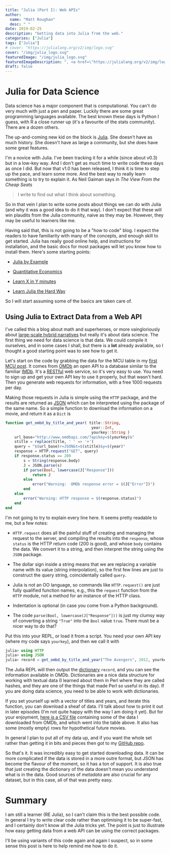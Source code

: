 ```yaml
---
title: "Julia (Part I): Web APIs"
author:
  name: "Matt Roughan"
  desc: " " 
date: 2019-02-25
description: "Getting data into Julia from the web."
categories: ["Julia"]
tags: ["Julia"]
# cover: "https://julialang.org/v2/img/logo.svg" 
cover: "/img/julia_logo.svg" 
featuredImage: "/img/julia_logo.svg" 
featuredImageDescription: ", <a href=\"https://julialang.org/v2/img/logo.svg\">the Julia programming language.</a>"
draft: false 
---
```


# Julia for Data Science

Data science has a major component that is computational. You can't do
very much with just a pen and paper. Luckily there are some great
programming languages available. The best known these days is Python I
guess, with R a close runner up (it's a favourite of the stats
community). There are a dozen others. 

The up-and-coming new kid on the block is [Julia](https://julialang.org/). She doesn't have as
much history. She doesn't have as large a community, but she does have
some great features.

I'm a novice with Julia. I've been tracking it for a while (since
about v0.3) but in a low-key way. And I don't get as much time to
write code these days as once I did. But now that v1.0 has been
released, I think it is time to step up the pace, and learn some
more. And the best way to really learn something is to try to explain
it. As Neil Gaiman says in *The View From the Cheap Seats*

> I write to find out what I think about something.

So in that vein I plan to write some posts about things we can do with
Julia (and why it was a good idea to do it that way). I don't expect
that these will win plaudits from the Julia community, naive as they
may be. However, they may be useful to learners like me.

Having said that, this is not going to be a "how to code" blog. I
expect the readers to have familiarity with many of the concepts, and
enough skill to get started. Julia has really good online help, and
instructions for installation, and the basic docs for most packages
will let you know how to install them. Here's some starting points:

+ [Julia by Example](https://juliabyexample.helpmanual.io/)

+ [Quantitative Economics](https://lectures.quantecon.org/jl/)

+ [Learn X in Y minutes](https://learnxinyminutes.com/docs/julia/)

+ [Learn Julia the Hard Way](https://github.com/chrisvoncsefalvay/learn-julia-the-hard-way)

So I will start assuming some of the basics are taken care of.


## Using Julia to Extract Data from a Web API

I've called this a blog about math and superheroes, or more
vaingloriously about [large-scale hybrid narratives](/posts/description/) but
really it's about data science. The first thing we need for data
science is that data. We could compile it ourselves, and in some cases
I shall, but there is a **lot** already available, so I thought a good
starting point was to see how to get it. 

Let's start on the code by grabbing the data for the MCU table in my
[first MCU post](/posts/post_mcu1/). It comes from
[OMDb](http://www.omdbapi.com/) an open API to a database similar to
the familiar [IMDb](https://www.imdb.com/). It's a
[RESTful](https://searchmicroservices.techtarget.com/definition/RESTful-API)
web service, so it's very easy to use. You need to sign up and get
your own API key to use it properly, but that wasn't hard. Then you 
generate web requests for information, with a free 1000 requests per
day.

Making those requests in Julia is simple using the `HTTP` package, and
the results are returned as [JSON](https://www.json.org/) which can be
interpreted using the package of the same name. So a simple function
to download the information on a movie, and return it as a `Dict` is 

```julia
function get_ombd_by_title_and_year( title::String, 
                                      year::Int, 
                                      yourkey::String )
    url_base="http://www.omdbapi.com/?apikey=$(yourkey)&"
    stitle = replace(title, ' ' => '+')
    query = "$(url_base)r=JSON&t=$(stitle)&y=$(year)"
    response = HTTP.request("GET", query)
    if response.status == 200
        s = String(response.body)
        J = JSON.parse(s)
        if parse(Bool, lowercase(J["Response"]))
            return J
        else
            error("Warning:  OMDb response error = $(J["Error"])")
        end
    else
        error("Warning: HTTP response = $(response.status)")
    end
end
```
I'm not going to try to explain every line here. It seems pretty
readable  to me, but a few notes:

+ `HTTP.request` does all the painful stuff of creating and managing 
  the request to the server, and compiling the results into the
  `response`, whose `status` is the HTTP return code (200 is good),
  and whose `body` contains the data. We convert it to a string, and
  then interpret the string using the `JSON` package.

+ The dollar sign inside a string means that we are replacing a
  variable name with its value (string interpolation), so the first
  few lines are just to construct the query string, coincidentally
  called `query`. 
  
+ Julia is not an OO language, so commands like `HTTP.request()` are
  just fully qualified function names, e.g., this the `request` function
  from the `HTTP` module, not a method for an instance of the HTTP
  class. 
  
+ Indentation is optional (in case you come from a Python
  background). 
  
+ The code `parse(Bool, lowercase(J["Response"]))` is just my clumsy
  way of converting a string `"True"` into the `Bool` value
  `true`. There must be a nicer way to do that?

Put this into your REPL, or load it from a script. You need your own
API key (where my code says `yourkey`), and then we 
call it with
```julia
julia> using HTTP
julia> using JSON
julia> record = get_ombd_by_title_and_year("The Avengers", 2012, yourkey)
```

The Julia REPL will then output the
[dictionary](https://en.wikibooks.org/wiki/Introducing_Julia/Dictionaries_and_sets)
`record`, and you can see the information available in
OMDb. Dictionaries are a nice data structure for working with textual
data (I learned about them in Perl where they are called hashes, and
they are one of the things that made Perl so useful in its day). If
you are doing data science, you need to be able to work with
dictionaries. 

If you set yourself up with a vector of titles and years, and iterate
this function, you can download a sheaf of data. I'll talk about how
to print it out in later episodes (I'm not quite happy with the way I
am doing it yet). But for your enjoyment,
[here is a CSV file](../../csv/imdb_data.csv) containing some of the data I
downloaded from OMDb, and which went into the table above. It also has
some (mostly empty) rows for hypothetical future movies. 

In general I plan to put all of my data up, and if you want the whole
set rather than getting it in bits and pieces then got to my
[GitHub repo](https://github.com/mroughan/AlephZeroHeroesData).

So that's it. It was incredibly easy to get started downloading
data. It can be more complicated if the data is stored in a more outre
format, but JSON has become the flavour of the moment, so it has a ton
of support. It is also true that just creating the dictionary of the
data doesn't mean you understand what is in the data. Good sources of
*metadata* are also crucial for any dataset, but in this case, all of
that was pretty easy.

# Summary

I am still a learner (RE Julia), so I can't claim this is the best
possible code. In general I try to write clear code rather than
optimising it to be super-fast, and I certainly don't know all the
Julia tricks yet. The point is just to illustrate how easy getting
data from a web API can be using the correct packages.

I'll be using variants of this code again and again I suspect, so in
some sense this post is here to help remind me how to do it.

